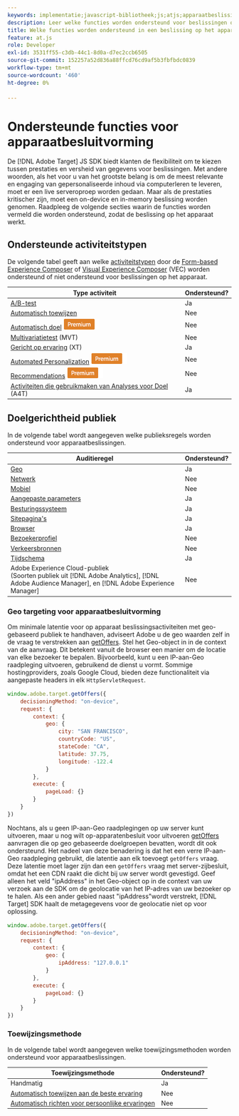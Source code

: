 ```yaml
---
keywords: implementatie;javascript-bibliotheek;js;atjs;apparaatbeslissingen;apparaatbeslissingen;ondersteunde functies
description: Leer welke functies worden ondersteund voor beslissingen op het apparaat.
title: Welke functies worden ondersteund in een beslissing op het apparaat
feature: at.js
role: Developer
exl-id: 3531ff55-c3db-44c1-8d0a-d7ec2ccb6505
source-git-commit: 152257a52d836a88ffcd76cd9af5b3fbfbdc0839
workflow-type: tm+mt
source-wordcount: '460'
ht-degree: 0%

---
```


# Ondersteunde functies voor apparaatbesluitvorming

De [!DNL Adobe Target] JS SDK biedt klanten de flexibiliteit om te kiezen tussen prestaties en versheid van gegevens voor beslissingen. Met andere woorden, als het voor u van het grootste belang is om de meest relevante en engaging van gepersonaliseerde inhoud via computerleren te leveren, moet er een live serveroproep worden gedaan. Maar als de prestaties kritischer zijn, moet een on-device en in-memory beslissing worden genomen. Raadpleeg de volgende secties waarin de functies worden vermeld die worden ondersteund, zodat de beslissing op het apparaat werkt.

## Ondersteunde activiteitstypen

De volgende tabel geeft aan welke [activiteitstypen](/help/main/c-activities/target-activities-guide.md) door de [Form-based Experience Composer](/help/main/c-experiences/form-experience-composer.md) of [Visual Experience Composer](/help/main/c-experiences/c-visual-experience-composer/visual-experience-composer.md) (VEC) worden ondersteund of niet ondersteund voor beslissingen op het apparaat.

| Type activiteit | Ondersteund? |
| --- | --- |
| [A/B-test](/help/main/c-activities/t-test-ab/test-ab.md) | Ja |
| [Automatisch toewijzen](/help/main/c-activities/automated-traffic-allocation/automated-traffic-allocation.md) | Nee |
| [Automatisch doel](/help/main/c-activities/auto-target/auto-target-to-optimize.md) ![Premium](/help/main/assets/premium.png) | Nee |
| [Multivariatietest](/help/main/c-activities/c-multivariate-testing/multivariate-testing.md) (MVT) | Nee |
| [Gericht op ervaring](/help/main/c-activities/t-experience-target/experience-target.md) (XT) | Ja |
| [Automated Personalization](/help/main/c-activities/t-automated-personalization/automated-personalization.md) ![Premium](/help/main/assets/premium.png) | Nee |
| [Recommendations](/help/main/c-recommendations/recommendations.md) ![Premium](/help/main/assets/premium.png) | Nee |
| [Activiteiten die gebruikmaken van Analyses voor Doel](/help/main/c-integrating-target-with-mac/a4t/a4t.md) (A4T) | Ja |

## Doelgerichtheid publiek

In de volgende tabel wordt aangegeven welke publieksregels worden ondersteund voor apparaatbeslissingen.

| Auditieregel | Ondersteund? |
| --- | --- |
| [Geo](/help/main/c-target/c-audiences/c-target-rules/geo.md) | Ja |
| [Netwerk](/help/main/c-target/c-audiences/c-target-rules/network.md) | Nee |
| [Mobiel](/help/main/c-target/c-audiences/c-target-rules/mobile.md) | Nee |
| [Aangepaste parameters](/help/main/c-target/c-audiences/c-target-rules/custom-parameters.md) | Ja |
| [Besturingssysteem](/help/main/c-target/c-audiences/c-target-rules/operating-system.md) | Ja |
| [Sitepagina&#39;s](/help/main/c-target/c-audiences/c-target-rules/site-pages.md) | Ja |
| [Browser](/help/main/c-target/c-audiences/c-target-rules/browser.md) | Ja |
| [Bezoekerprofiel](/help/main/c-target/c-audiences/c-target-rules/visitor-profile.md) | Nee |
| [Verkeersbronnen](/help/main/c-target/c-audiences/c-target-rules/traffic-sources.md) | Nee |
| [Tijdschema](/help/main/c-target/c-audiences/c-target-rules/time-frame.md) | Ja |
| Adobe Experience Cloud-publiek<br>(Soorten publiek uit [!DNL Adobe Analytics], [!DNL Adobe Audience Manager], en [!DNL Adobe Experience Manager] | Nee |

### Geo targeting voor apparaatbesluitvorming

Om minimale latentie voor op apparaat beslissingsactiviteiten met geo-gebaseerd publiek te handhaven, adviseert Adobe u de geo waarden zelf in de vraag te verstrekken aan [getOffers](/help/main/c-implementing-target/c-implementing-target-for-client-side-web/adobe-target-getoffers-atjs-2.md). Stel het Geo-object in in de context van de aanvraag. Dit betekent vanuit de browser een manier om de locatie van elke bezoeker te bepalen. Bijvoorbeeld, kunt u een IP-aan-Geo raadpleging uitvoeren, gebruikend de dienst u vormt. Sommige hostingproviders, zoals Google Cloud, bieden deze functionaliteit via aangepaste headers in elk `HttpServletRequest`.

```javascript
window.adobe.target.getOffers({ 
	decisioningMethod: "on-device", 
	request: { 
		context: { 
			geo: { 
				city: "SAN FRANCISCO", 
				countryCode: "US", 
				stateCode: "CA", 
				latitude: 37.75, 
				longitude: -122.4 
			} 
		}, 
		execute: { 
			pageLoad: {} 
		} 
	} 
})
```

Nochtans, als u geen IP-aan-Geo raadplegingen op uw server kunt uitvoeren, maar u nog wilt op-apparatenbesluit voor uitvoeren [getOffers](/help/main/c-implementing-target/c-implementing-target-for-client-side-web/adobe-target-getoffers-atjs-2.md) aanvragen die op geo gebaseerde doelgroepen bevatten, wordt dit ook ondersteund. Het nadeel van deze benadering is dat het een verre IP-aan-Geo raadpleging gebruikt, die latentie aan elk toevoegt `getOffers` vraag. Deze latentie moet lager zijn dan een `getOffers` vraag met server-zijbesluit, omdat het een CDN raakt die dicht bij uw server wordt gevestigd. Geef alleen het veld &quot;ipAddress&quot; in het Geo-object op in de context van uw verzoek aan de SDK om de geolocatie van het IP-adres van uw bezoeker op te halen. Als een ander gebied naast &quot;ipAddress&quot;wordt verstrekt, [!DNL Target] SDK haalt de metagegevens voor de geolocatie niet op voor oplossing.

```javascript
window.adobe.target.getOffers({ 
	decisioningMethod: "on-device", 
	request: { 
		context: { 
			geo: { 
				ipAddress: "127.0.0.1" 
			} 
		}, 
		execute: { 
			pageLoad: {} 
		} 
	} 
})
```

### Toewijzingsmethode

In de volgende tabel wordt aangegeven welke toewijzingsmethoden worden ondersteund voor apparaatbeslissingen.

| Toewijzingsmethode | Ondersteund? |
| --- | --- |
| Handmatig | Ja |
| [Automatisch toewijzen aan de beste ervaring](/help/main/c-activities/automated-traffic-allocation/automated-traffic-allocation.md) | Nee |
| [Automatisch richten voor persoonlijke ervaringen](/help/main/c-activities/auto-target/auto-target-to-optimize.md) | Nee |
